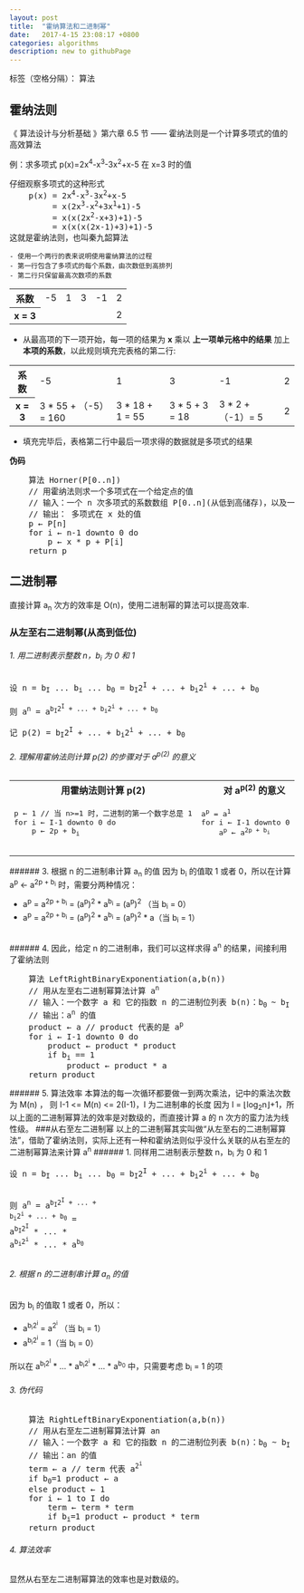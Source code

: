 ```yaml
---
layout: post
title:  "霍纳算法和二进制幂"
date:   2017-4-15 23:08:17 +0800
categories: algorithms
description: new to githubPage
---
```



标签（空格分隔）： 算法

## 霍纳法则
《 算法设计与分析基础 》第六章 6.5 节 —— 霍纳法则是一个计算多项式的值的高效算法

例：求多项式 p(x)=2x<sup>4</sup>-x<sup>3</sup>-3x<sup>2</sup>+x-5  在 x=3 时的值
<pre>仔细观察多项式的这种形式
    p(x) = 2x<sup>4</sup>-x<sup>3</sup>-3x<sup>2</sup>+x-5
         = x(2x<sup>3</sup>-x<sup>2</sup>+3x<sup>1</sup>+1)-5
         = x(x(2x<sup>2</sup>-x+3)+1)-5
         = x(x(x(2x-1)+3)+1)-5
这就是霍纳法则，也叫秦九韶算法
</pre>
    - 使用一个两行的表来说明使用霍纳算法的过程
    - 第一行包含了多项式的每个系数，由次数低到高排列
    - 第二行只保留最高次数项的系数
    
<table>
    <tr>
        <th>系数</th>
        <td>-5</td>
        <td>1</td>
        <td>3</td>
        <td>-1</td>
        <td>2</td>
    </tr>
     <tr>
        <th>x = 3</th>
        <td></td>
        <td></td>
        <td></td>
        <td></td>
        <td>2</td>
    </tr>
</table>

- 从最高项的下一项开始，每一项的结果为 **x** 乘以 **上一项单元格中的结果** 加上 **本项的系数**，以此规则填充完表格的第二行:

<table>
    <tr>
        <th>系数</th>
        <td>-5</td>
        <td>1</td>
        <td>3</td>
        <td>-1</td>
        <td>2</td>
    </tr>
     <tr>
        <th>x = 3</th>
        <td>3 * 55 + （-5）= 160</td>
        <td>3 * 18 + 1 = 55</td>
        <td>3 * 5 + 3 = 18</td>
        <td>3 * 2 +（-1）= 5</td>
        <td>2</td>
    </tr>
</table>

- 填充完毕后，表格第二行中最后一项求得的数据就是多项式的结果

**伪码**
<pre>
    算法 Horner(P[0..n])
    // 用霍纳法则求一个多项式在一个给定点的值
    // 输入：一个 n 次多项式的系数数组 P[0..n](从低到高储存)，以及一个数字 x
    // 输出： 多项式在 x 处的值
    p ← P[n]
    for i ← n-1 downto 0 do
        p ← x * p + P[i]
    return p
</pre>

## 二进制幂
直接计算 a<sub>n</sub> 次方的效率是 O(n)，使用二进制幂的算法可以提高效率.

### 从左至右二进制幂(从高到低位)
###### 1. 用二进制表示整数 n，b<sub>i</sub> 为 0 和 1
<pre>
设 n = b<sub>I</sub> ... b<sub>i</sub> ... b<sub>0</sub> = b<sub>I</sub>2<sup>I</sup> + ... + b<sub>i</sub>2<sup>i</sup> + ... + b<sub>0</sub> 

则 a<sup>n</sup> = a<sup>b<sub>I</sub>2<sup>I</sup> + ... + b<sub>i</sub>2<sup>i</sup> + ... + b<sub>0</sub></sup>

记 p(2) = b<sub>I</sub>2<sup>I</sup> + ... + b<sub>i</sub>2<sup>i</sup> + ... + b<sub>0</sub>
</pre>
###### 2. 理解用霍纳法则计算 p(2) 的步骤对于 a<sup>p(2)</sup> 的意义
<table>
    <tr >
        <th>用霍纳法则计算 p(2)</th>
         <th>对 a<sup>p(2)</sup> 的意义</th>
    </tr>
     <tr>
        <td>
            <pre>
p ← 1 // 当 n>=1 时，二进制的第一个数字总是 1
for i ← I-1 downto 0 do 
    p ← 2p + b<sub>i</sub>
            </pre>
        </td>
        <td>
        <pre>
a<sup>p</sup> = a<sup>1</sup>
for i ← I-1 downto 0 do 
    a<sup>p</sup> ← a<sup>2p + b<sub>i</sub></sup>
            </pre>
        </td>
    </tr>
</table>
###### 3.  根据 n 的二进制串计算 a<sub>n</sub> 的值
 因为 b<sub>i</sub> 的值取 1 或者 0，所以在计算 a<sup>p</sup> ← a<sup>2p + b<sub>i</sub></sup> 时，需要分两种情况：  
 
- a<sup>p</sup> = a<sup>2p + b<sub>i</sub></sup> =  (a<sup>p</sup>)<sup>2</sup> * a<sup>b<sub>i</sub></sup> = (a<sup>p</sup>)<sup>2</sup>     （当 b<sub>i</sub> = 0）  
- a<sup>p</sup> = a<sup>2p + b<sub>i</sub></sup> =  (a<sup>p</sup>)<sup>2</sup> * a<sup>b<sub>i</sub></sup> = (a<sup>p</sup>)<sup>2</sup> * a（当 b<sub>i</sub> = 1）
<br/>  
###### 4. 因此，给定 n 的二进制串，我们可以这样求得 a<sup>n</sup> 的结果，间接利用了霍纳法则
<pre>
    算法 LeftRightBinaryExponentiation(a,b(n))
    // 用从左至右二进制幂算法计算 a<sup>n</sup>
    // 输入：一个数字 a 和 它的指数 n 的二进制位列表 b(n)：b<sub>0 </sub>~ b<sub>I</sub>
    // 输出：a<sup>n</sup> 的值
    product ← a // product 代表的是 a<sup>p</sup>
    for i ← I-1 downto 0 do
        product ← product * product
        if b<sub>i</sub> == 1
            product ← product * a
    return product
</pre>
###### 5. 算法效率
本算法的每一次循环都要做一到两次乘法，记中的乘法次数为 M(n) ，
则 I-1 <= M(n) <= 2(I-1)，I 为二进制串的长度
因为 I = ⌊log<sub>2</sub>n⌋+1，所以上面的二进制幂算法的效率是对数级的，而直接计算 a 的 n 次方的蛮力法为线性级。
###从右至左二进制幂
以上的二进制幂其实叫做“从左至右的二进制幂算法”，借助了霍纳法则，实际上还有一种和霍纳法则似乎没什么关联的从右至左的二进制幂算法来计算 a<sup>n</sup> 
###### 1. 同样用二进制表示整数 n，b<sub>i</sub> 为 0 和 1
<pre>
设 n = b<sub>I</sub> ... b<sub>i</sub> ... b<sub>0</sub> = b<sub>I</sub>2<sup>I</sup> + ... + b<sub>i</sub>2<sup>i</sup> + ... + b<sub>0</sub> 

则 a<sup>n</sup> = a<sup>b<sub>I</sub>2<sup>I</sup> + ... + b<sub>i</sub>2<sup>i</sup> + ... + b<sub>0</sub></sup> = a<sup>b<sub>I</sub>2<sup>I</sup></sup> * ... * a<sup>b<sub>i</sub>2<sup>i</sup></sup>  * ... * a<sup>b<sub>0</sub></sup>
</pre>

###### 2.  根据 n 的二进制串计算 a<sub>n</sub> 的值
 因为 b<sub>i</sub> 的值取 1 或者 0，所以：  
 
- a<sup>b<sub>i</sub>2<sup>i</sup></sup> =  a<sup>2<sup>i</sup></sup>  （当 b<sub>i</sub> = 1）  
- a<sup>b<sub>i</sub>2<sup>i</sup></sup> =  1（当 b<sub>i</sub> = 0）

所以在 a<sup>b<sub>I</sub>2<sup>I</sup></sup> * ... * a<sup>b<sub>i</sub>2<sup>i</sup></sup>  * ... * a<sup>b<sub>0</sub></sup> 中，只需要考虑 b<sub>i</sub> = 1 的项
###### 3. 伪代码
<pre>
    算法 RightLeftBinaryExponentiation(a,b(n))
    // 用从右至左二进制幂算法计算 an
    // 输入：一个数字 a 和 它的指数 n 的二进制位列表 b(n)：b<sub>0</sub> ~ b<sub>I</sub>
    // 输出：an 的值
    term ← a // term 代表 a<sup>2<sup>i</sup></sup>
    if b<sub>0</sub>=1 product ← a
    else product ← 1
    for i ← 1 to I do
        term ← term * term 
        if b<sub>i</sub>=1 product ← product * term
    return product
</pre>
###### 4. 算法效率
显然从右至左二进制幂算法的效率也是对数级的。
